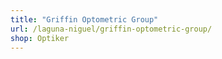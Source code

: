 ```yaml
---
title: "Griffin Optometric Group"
url: /laguna-niguel/griffin-optometric-group/
shop: Optiker
---
```

